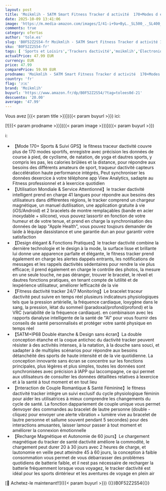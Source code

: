 ```yaml
---
layout: post
title: 'Moikmlih - 5ATM Smart Fitness Tracker d activité  170+Modes d exercice D activité Traceur Santé  24/7 Pressionartérielle/SpO2/Fréquence Cardiaque/Sommeil/Stress  Cycle Féminin  Rappel D appel/SMS  2 Bracelets'
date: 2025-10-09 13:41:06
image: 'https://m.media-amazon.com/images/I/41-i+9a+ByL._SL500_._SL400_.jpg'
comments: true
category: ofertas
author: 'tole.es'
slug: 'B0F52Z2S54-fr Moikmlih - 5ATM Smart Fitness Tracker d activité 170+Modes...'
sku: 'B0F52Z2S54-fr'
tags: [ 'Sports et Loisirs','Trackers dactivité','moikmlih','Électronique sportive','🇫🇷', ]
actualPrice: 47.99 EUR
currency: EUR
price: 47.99
comparePrice: 59.99 EUR
prodname: 'Moikmlih - 5ATM Smart Fitness Tracker d activité  170+Modes d exercice D activité Traceur Santé  24/7 Pressionartérielle/SpO2/Fréquence Cardiaque/Sommeil/Stress  Cycle Féminin  Rappel D appel/SMS  2 Bracelets'
country: 'fr'
flag: '🇫🇷'
brand: 'Moikmlih'
buyurl: 'https://www.amazon.fr/dp/B0F52Z2S54/?tag=tolees0d-21'
descuento: '20.00'
average: '47.99'
---
```


Vous avez [{{< param title >}}]({{< param buyurl >}}) ici:

[![{{< param prodname >}}]({{< param image >}})]({{< param buyurl >}})

ℹ️:

- 【Mode 170+ Sports & Suivi GPS】le fitness traceur dactivité couvre plus de 170 modes sportifs, enregistre avec précision les données de course à pied, de cyclisme, de natation, de yoga et dautres sports, y compris les pas, les calories brûlées et la distance, pour répondre aux besoins des différents amateurs de sport, traqueur dactivité capteurs daccélération haute performance intégrés, Peut synchroniser les données dexercice à votre téléphone app View Analytics, sadapte au Fitness professionnel et à lexercice quotidien
- 【Utilisation Mondiale & Service Attentionné】le tracker dactivité intelligent prend en charge 41 langues pour répondre aux besoins des utilisateurs dans différentes régions, le tracker comprend un chargeur magnétique, un manuel dutilisation, une application gratuite à vie (iOS/Android) et 2 bracelets de montre remplaçables (bande en acier inoxydable + silicone), vous pouvez lassortir en fonction de votre humeur et de votre tenue, et prend en charge la synchronisation des données de lapp "Apple Health", vous pouvez toujours demander de laide à léquipe dassistance et une garantie dun an pour garantir votre satisfaction
- 【Design élégant & Fonctions Pratiques】le tracker dactivité combine la dernière technologie et le design à la mode, la surface lisse et brillante lui donne une apparence parfaite et élégante, le fitness tracker prend également en charge les alertes dappels entrants, les notifications de messages et les rappels dactivités sédentaires pour rendre la vie plus efficace; il prend également en charge le contrôle des photos, la mesure en une seule touche, ne pas déranger, trouver le bracelet, le réveil et dautres fonctions pratiques, en tenant compte de lutilité et de lexpérience utilisateur, améliorer lefficacité de la vie
- 【Fitness dactivité tracker 24/7 Monitoring】Le bracelet traceur dactivité peut suivre en temps réel plusieurs indicateurs physiologiques tels que la pression artérielle, la fréquence cardiaque, loxygène dans le sang, la pression, létat du sommeil (paradoxal/profond/profond) et la VRC (variabilité de la fréquence cardiaque). en combinaison avec les rapports danalyse intelligente de la santé de "AI" pour vous fournir des conseils de santé personnalisés et protéger votre santé physique en temps réel
- 【5ATM+IP68 Double étanche & Design sans écran】La double conception étanche et la coque antichoc du dactivité tracker peuvent résister à des activités intenses, à la natation, à la douche sans souci, et sadapter à de multiples scénarios pour répondre aux besoins détanchéité des sports de haute intensité et de la vie quotidienne. La conception innovante sans écran se concentre sur les fonctions principales, plus légères et plus simples, toutes les données sont synchronisées avec précision à lAPP qui laccompagne, ce qui permet aux utilisateurs de consulter les données détaillées relatives à lexercice et à la santé à tout moment et en tout lieu
- 【Interaction de Couple Romantique & Santé Féminine】le fitness dactivité tracker intègre un suivi exclusif du cycle physiologique féminin pour aider les utilisatrices à mieux comprendre les changements du cycle de santé. La fonction dappariement de couple unique vous permet denvoyer des commandes au bracelet de lautre personne (double - cliquez pour envoyer une alerte vibration + lumière vive au bracelet de lautre personne et sallume souvent pendant 5 secondes) pour des interactions amusantes, laisser lamour passer à tout moment et améliorer la connexion émotionnelle
- 【Recharge Magnétique et Autonomie de 60 jours】Le chargement magnétique du tracker de santé dactivité améliore la commodité, le chargement peut durer 20 à 30 jours avec 2 heures de charge, et lautonomie en veille peut atteindre 45 à 60 jours, la conception à faible consommation vous permet de vous débarrasser des problèmes quotidiens de batterie faible, et il nest pas nécessaire de recharger la batterie fréquemment lorsque vous voyagez, le tracker dactivité est idéal pour les sports dintérieur et les aventures de voyage en plein air

[🛒 Achetez-le maintenant!!]({{< param buyurl >}})
{{<world>}}B0F52Z2S54{{</world>}}
